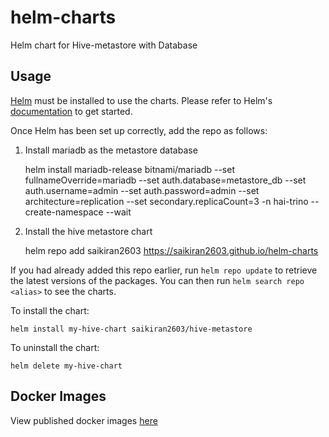 # helm-charts

Helm chart for Hive-metastore with Database  

## Usage

[Helm](https://helm.sh) must be installed to use the charts.  Please refer to
Helm's [documentation](https://helm.sh/docs) to get started.

Once Helm has been set up correctly, add the repo as follows:

1. Install mariadb as the metastore database 

    helm install mariadb-release bitnami/mariadb --set fullnameOverride=mariadb --set auth.database=metastore_db --set auth.username=admin --set auth.password=admin --set architecture=replication --set secondary.replicaCount=3 -n hai-trino --create-namespace --wait


2. Install the hive metastore chart 

    helm repo add saikiran2603 https://saikiran2603.github.io/helm-charts

If you had already added this repo earlier, run `helm repo update` to retrieve
the latest versions of the packages.  You can then run `helm search repo
<alias>` to see the charts.

To install the <chart-name> chart:

    helm install my-hive-chart saikiran2603/hive-metastore

To uninstall the chart:

    helm delete my-hive-chart
    
## Docker Images 
    
View published docker images [here](https://hub.docker.com/u/neo2603)
    
